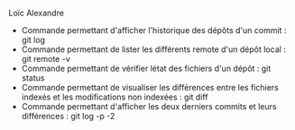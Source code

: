 
Loïc Alexandre

- Commande permettant d'afficher l'historique des dépôts d'un commit : git log
- Commande permettant de lister les différents remote d'un dépôt local : git remote -v
- Commande permettant de vérifier létat des fichiers d'un dépôt : git status
- Commande permettant de visualiser les différences entre les fichiers indexés et les modifications non indexées : git diff
- Commande permettant d'afficher les deux derniers commits et leurs différences : git log -p -2

